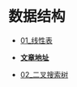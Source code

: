 # 数据结构

* [01_线性表](https://github.com/Yziyan/data_struct/tree/main/01_%E6%95%B0%E7%BB%84%26%E9%93%BE%E8%A1%A8%26%E6%A0%88%26%E9%98%9F%E5%88%97)
* [**文章地址**](https://juejin.cn/post/7159955445266776071)

* [02_二叉搜索树](https://github.com/Yziyan/data_struct/tree/main/02_%E4%BA%8C%E5%8F%89%E6%A0%91)
